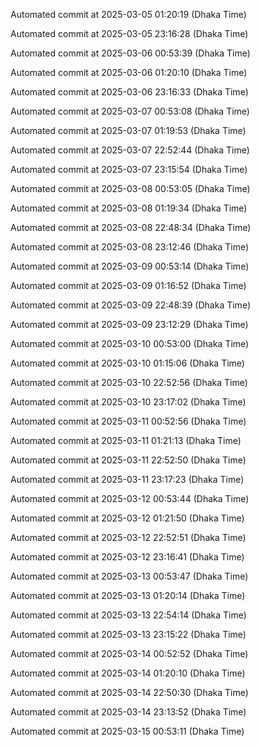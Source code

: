 
Automated commit at 2025-03-05 01:20:19 (Dhaka Time)

Automated commit at 2025-03-05 23:16:28 (Dhaka Time)

Automated commit at 2025-03-06 00:53:39 (Dhaka Time)

Automated commit at 2025-03-06 01:20:10 (Dhaka Time)

Automated commit at 2025-03-06 23:16:33 (Dhaka Time)

Automated commit at 2025-03-07 00:53:08 (Dhaka Time)

Automated commit at 2025-03-07 01:19:53 (Dhaka Time)

Automated commit at 2025-03-07 22:52:44 (Dhaka Time)

Automated commit at 2025-03-07 23:15:54 (Dhaka Time)

Automated commit at 2025-03-08 00:53:05 (Dhaka Time)

Automated commit at 2025-03-08 01:19:34 (Dhaka Time)

Automated commit at 2025-03-08 22:48:34 (Dhaka Time)

Automated commit at 2025-03-08 23:12:46 (Dhaka Time)

Automated commit at 2025-03-09 00:53:14 (Dhaka Time)

Automated commit at 2025-03-09 01:16:52 (Dhaka Time)

Automated commit at 2025-03-09 22:48:39 (Dhaka Time)

Automated commit at 2025-03-09 23:12:29 (Dhaka Time)

Automated commit at 2025-03-10 00:53:00 (Dhaka Time)

Automated commit at 2025-03-10 01:15:06 (Dhaka Time)

Automated commit at 2025-03-10 22:52:56 (Dhaka Time)

Automated commit at 2025-03-10 23:17:02 (Dhaka Time)

Automated commit at 2025-03-11 00:52:56 (Dhaka Time)

Automated commit at 2025-03-11 01:21:13 (Dhaka Time)

Automated commit at 2025-03-11 22:52:50 (Dhaka Time)

Automated commit at 2025-03-11 23:17:23 (Dhaka Time)

Automated commit at 2025-03-12 00:53:44 (Dhaka Time)

Automated commit at 2025-03-12 01:21:50 (Dhaka Time)

Automated commit at 2025-03-12 22:52:51 (Dhaka Time)

Automated commit at 2025-03-12 23:16:41 (Dhaka Time)

Automated commit at 2025-03-13 00:53:47 (Dhaka Time)

Automated commit at 2025-03-13 01:20:14 (Dhaka Time)

Automated commit at 2025-03-13 22:54:14 (Dhaka Time)

Automated commit at 2025-03-13 23:15:22 (Dhaka Time)

Automated commit at 2025-03-14 00:52:52 (Dhaka Time)

Automated commit at 2025-03-14 01:20:10 (Dhaka Time)

Automated commit at 2025-03-14 22:50:30 (Dhaka Time)

Automated commit at 2025-03-14 23:13:52 (Dhaka Time)

Automated commit at 2025-03-15 00:53:11 (Dhaka Time)
